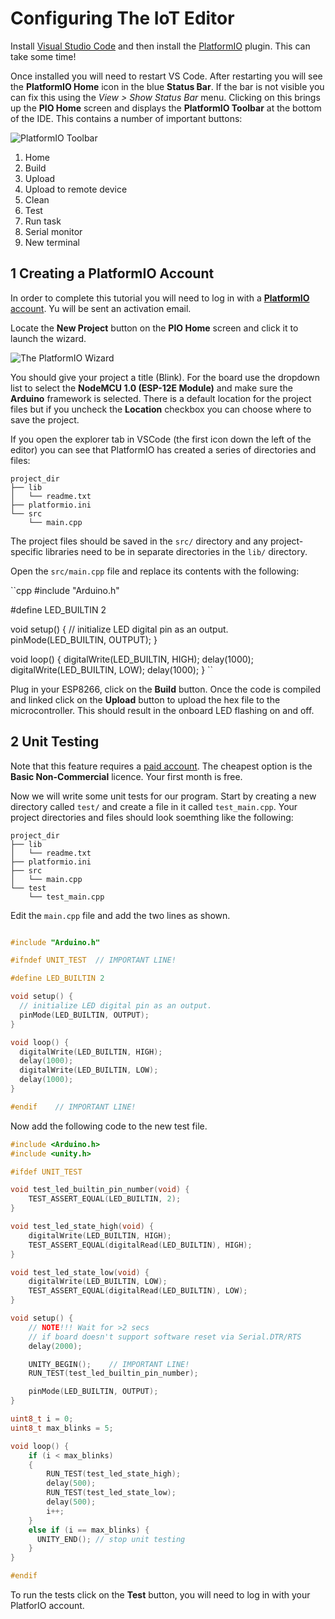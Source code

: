 
# Configuring The IoT Editor

Install [Visual Studio Code](https://code.visualstudio.com) and then install the [PlatformIO](https://platformio.org) plugin. This can take some time!

Once installed you will need to restart VS Code. After restarting you will see the **PlatformIO Home** icon in the blue **Status Bar**. If the bar is not visible you can fix this using the _View > Show Status Bar_ menu. Clicking on this brings up the **PIO Home** screen and displays the **PlatformIO Toolbar** at the bottom of the IDE. This contains a number of important buttons:

![PlatformIO Toolbar](../.images/platformio_toolbar.png)

1. Home
2. Build
3. Upload
4. Upload to remote device
5. Clean
6. Test
7. Run task
8. Serial monitor
9. New terminal

## 1 Creating a PlatformIO Account

In order to complete this tutorial you will need to log in with a [**PlatformIO** account](https://community.platformio.org). Yu will be sent an activation email.

Locate the **New Project** button on the **PIO Home** screen and click it to launch the wizard.

![The PlatformIO Wizard](../.images/platformio_wizard.png)

You should give your project a title (Blink). For the board use the dropdown list to select the **NodeMCU 1.0 (ESP-12E Module)** and make sure the **Arduino** framework is selected. There is a default location for the project files but if you uncheck the **Location** checkbox you can choose where to save the project.

If you open the explorer tab in VSCode (the first icon down the left of the editor) you can see that PlatformIO has created a series of directories and files:

```
project_dir
├── lib
│   └── readme.txt
├── platformio.ini
└── src
    └── main.cpp
```

The project files should be saved in the `src/` directory and any project-specific libraries need to be in separate directories in the `lib/` directory.

Open the `src/main.cpp` file and replace its contents with the following:

``cpp
#include "Arduino.h"

#define LED_BUILTIN 2

void setup() {
  // initialize LED digital pin as an output.
  pinMode(LED_BUILTIN, OUTPUT);
}

void loop() {
  digitalWrite(LED_BUILTIN, HIGH);
  delay(1000);
  digitalWrite(LED_BUILTIN, LOW);
  delay(1000);
}
``

Plug in your ESP8266, click on the **Build** button. Once the code is compiled and linked click on the **Upload** button to upload the hex file to the microcontroller. This should result in the onboard LED flashing on and off.

## 2 Unit Testing

Note that this feature requires a [paid account](https://platformio.org/pricing). The cheapest option is the **Basic Non-Commercial** licence. Your first month is free.

Now we will write some unit tests for our program. Start by creating a new directory called `test/` and create a file in it called `test_main.cpp`. Your project directories and files should look soemthing like the following:

```
project_dir
├── lib
│   └── readme.txt
├── platformio.ini
├── src
│   └── main.cpp
└── test
    └── test_main.cpp
```

Edit the `main.cpp` file and add the two lines as shown.

```cpp

#include "Arduino.h"

#ifndef UNIT_TEST  // IMPORTANT LINE!

#define LED_BUILTIN 2

void setup() {
  // initialize LED digital pin as an output.
  pinMode(LED_BUILTIN, OUTPUT);
}

void loop() {
  digitalWrite(LED_BUILTIN, HIGH);
  delay(1000);
  digitalWrite(LED_BUILTIN, LOW);
  delay(1000);
}

#endif    // IMPORTANT LINE!
```

Now add the following code to the new test file.

```cpp
#include <Arduino.h>
#include <unity.h>

#ifdef UNIT_TEST

void test_led_builtin_pin_number(void) {
    TEST_ASSERT_EQUAL(LED_BUILTIN, 2);
}

void test_led_state_high(void) {
    digitalWrite(LED_BUILTIN, HIGH);
    TEST_ASSERT_EQUAL(digitalRead(LED_BUILTIN), HIGH);
}

void test_led_state_low(void) {
    digitalWrite(LED_BUILTIN, LOW);
    TEST_ASSERT_EQUAL(digitalRead(LED_BUILTIN), LOW);
}

void setup() {
    // NOTE!!! Wait for >2 secs
    // if board doesn't support software reset via Serial.DTR/RTS
    delay(2000);

    UNITY_BEGIN();    // IMPORTANT LINE!
    RUN_TEST(test_led_builtin_pin_number);

    pinMode(LED_BUILTIN, OUTPUT);
}

uint8_t i = 0;
uint8_t max_blinks = 5;

void loop() {
    if (i < max_blinks)
    {
        RUN_TEST(test_led_state_high);
        delay(500);
        RUN_TEST(test_led_state_low);
        delay(500);
        i++;
    }
    else if (i == max_blinks) {
      UNITY_END(); // stop unit testing
    }
}

#endif
```

To run the tests click on the **Test** button, you will need to log in with your PlatforIO account.